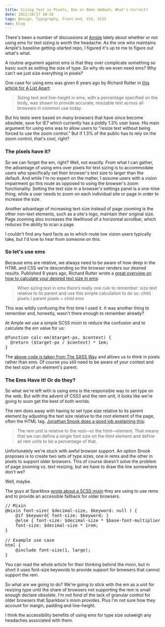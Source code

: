 ```yaml
--- 
title: Sizing Text in Pixels, Ems or Rems &mdash; What's Correct?
date: 2012/10/17 10:10
tags: Design, Typography, Front-end, CSS, SCSS
nav: blog
---
```


There's been a number of discussions at [Ample](http://helloample.com) lately about whether or not using ems for text sizing is worth the headache. As the one who maintains Ample's baseline getting-started repo, I figured it's up to me to figure out what's what.

A routine argument against ems is that they over complicate something so basic such as setting the size of type. So why do we even need ems? Why can't we just size everything in pixels?

One case for using ems was given 6 years ago by Richard Rutter in [this article for A List Apart](http://www.alistapart.com/articles/howtosizetextincss):
> Sizing text and line-height in ems, with a percentage specified on the body, was shown to provide accurate, resizable text across all browsers in common use today. 

But his tests were based on many browsers that have since become obsolete, save for IE7 which currently has a piddly 1.3% user base. His main argument for using ems was to allow users to "resize text without being forced to use the zoom control." But if 1.3% of the public has to rely on the zoom control, that's cool, right?

### The pixels have it? ###
So we can forget the em, right? Well, not exactly. From what I can gather, the advantage of using ems over pixels for text sizing is to accommodate users who specifically set their browser's text size to larger than the default. And while I'm no expert on the matter, I assume users with a vision impairment go this route as opposed to using the browser's zoom functionality. Setting the text size in a browser's settings panel is a one-time thing, while a user needs to zoom on each individual site or page in order to increase the size.

Another advantage of increasing text size instead of page zooming is the other non-text elements, such as a site's logo, maintain their original size. Page zooming also increases the likelihood of a horizontal scrollbar, which reduces the ability to scan a page.

I couldn't find any hard facts as to which route low vision users typically take, but I'd love to hear from someone on this.

### So let's use ems ###
Because ems are relative, we always need to be aware of how deep in the HTML and CSS we're descending so the browser renders our desired results. Published 8 years ago, Richard Rutter wrote a [great overview on how to calculate your desired text size in ems](http://clagnut.com/blog/348/):
> When sizing text in ems there’s really one rule to remember: size text relative to its parent and use this simple calculation to do so: child pixels / parent pixels = child ems

This was wildly confusing the first time I used it. It was another thing to remember and, honestly, wasn't there enough to remember already?

At Ample we use a simple SCSS mixin to reduce the confusion and to calculate the em value for us:

<pre class="prettyprint css">
@function calc-em($target-px, $context) {
  @return ($target-px / $context) * 1em;
}
</pre>


The [above code is taken from The SASS Way](http://thesassway.com/intermediate/responsive-web-design-part-1) and allows us to think in pixels rather than ems. Of course you still need to be aware of your context and the text size of an element's parent.

### The Ems Have it! Or do they? ###
So what we're left with is using ems is the responsible way to set type on the web. But with the advent of CSS3 and the rem unit, it looks like we're going to soon get the best of both worlds.

The rem does away with having to set type size relative to its parent element by adjusting the text size relative to the root element of the page, often the HTML tag. [Jonathan Snook does a good job explaining this](http://snook.ca/archives/html_and_css/font-size-with-rem):
> The rem unit is relative to the root—or the html—element. That means that we can define a single font size on the html element and define all rem units to be a percentage of that.

Unfortunately we're stuck with awful browser support. An option Snook proposes is to create two sets of type sizes, one in rems and the other in pixels to support older browsers. This of course doesn't solve the problem of page zooming vs. text resizing, but we have to draw the line somewhere don't we? 

Well, maybe. 

The guys at Sparkbox [wrote about a SCSS mixin](http://seesparkbox.com/foundry/scss_rem_mixin_now_with_a_better_fallback) they are using to use rems and to provide an accessible fallback for older browsers.

<pre class="prettyprint css">
// Mixin
@mixin font-size( $decimal-size, $keyword: null ) {
	@if $keyword{ font-size: $keyword; }
	@else { font-size: $decimal-size * $base-font-multiplier * 16px;}
	font-size: $decimal-size * 1rem;
}

// Example use case
html {
	@include font-size(1, large);
}
</pre> 

You can read the whole article for their thinking behind the mixin, but in short it uses font-size keywords to provide support for browsers that cannot support the rem.

So what are we going to do? We're going to stick with the em as a unit for resizing type until the share of browsers not supporting the rem is small enough declare obsolete. I'm not fond of the lack of granular control for older browsers that Sparkbox's mixin provides. Plus I'm not sure how they account for margin, padding and line-height.

I think the accessibility benefits of using ems for type size outweigh any headaches associated with them.